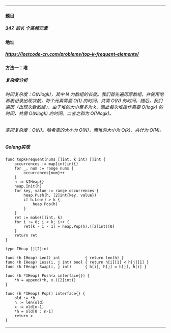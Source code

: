 ***
#### 题目
##### 347. 前 K 个高频元素
#### 地址
##### https://leetcode-cn.com/problems/top-k-frequent-elements/
#### 方法一：堆
##### 复杂度分析
###### 时间复杂度：O(Nlogk)，其中 N 为数组的长度。我们首先遍历原数组，并使用哈希表记录出现次数，每个元素需要 O(1) 的时间，共需 O(N) 的时间。随后，我们遍历「出现次数数组」，由于堆的大小至多为 k，因此每次堆操作需要 O(logk) 的时间，共需 O(Nlogk) 的时间。二者之和为 O(Nlogk)。
###### 空间复杂度：O(N)。哈希表的大小为 O(N)，而堆的大小为 O(k)，共计为 O(N)。
##### Golang实现
    func topKFrequent(nums []int, k int) []int {
        occurrences := map[int]int{}
        for _, num := range nums {
            occurrences[num]++
        }
        h := &IHeap{}
        heap.Init(h)
        for key, value := range occurrences {
            heap.Push(h, [2]int{key, value})
            if h.Len() > k {
                heap.Pop(h)
            }
        }
        ret := make([]int, k)
        for i := 0; i < k; i++ {
            ret[k - i - 1] = heap.Pop(h).([2]int)[0]
        }
        return ret
    }
    
    type IHeap [][2]int
    
    func (h IHeap) Len() int           { return len(h) }
    func (h IHeap) Less(i, j int) bool { return h[i][1] < h[j][1] }
    func (h IHeap) Swap(i, j int)      { h[i], h[j] = h[j], h[i] }
    
    func (h *IHeap) Push(x interface{}) {
        *h = append(*h, x.([2]int))
    }
    
    func (h *IHeap) Pop() interface{} {
        old := *h
        n := len(old)
        x := old[n-1]
        *h = old[0 : n-1]
        return x
    }
***